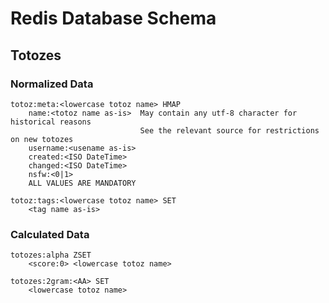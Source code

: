 # Redis Database Schema

## Totozes

### Normalized Data

    totoz:meta:<lowercase totoz name> HMAP
        name:<totoz name as-is>  May contain any utf-8 character for historical reasons
                                 See the relevant source for restrictions on new totozes
        username:<usename as-is>
        created:<ISO DateTime>
        changed:<ISO DateTime>
        nsfw:<0|1>
        ALL VALUES ARE MANDATORY
    
    totoz:tags:<lowercase totoz name> SET
        <tag name as-is>

### Calculated Data

    totozes:alpha ZSET
        <score:0> <lowercase totoz name>
    
    totozes:2gram:<AA> SET
        <lowercase totoz name>